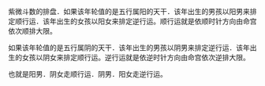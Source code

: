 紫微斗数的排盘．如果该年轮值的是五行属阳的天干．该年出生的男孩以阳男来排定顺行运．该年出生的女孩以阳女来排定逆行运。顺行运就是依顺时针方向由命宫依次顺排大限。

如果该年轮值的是五行属阴的天干．该年出生的男孩以阴男来排定逆行运．该年出生的女孩以阴女来排定顺行运。逆行运就是依逆时针方向由命宫依次逆排大限。

也就是阳男．阴女走顺行运．阴男．阳女走逆行运。